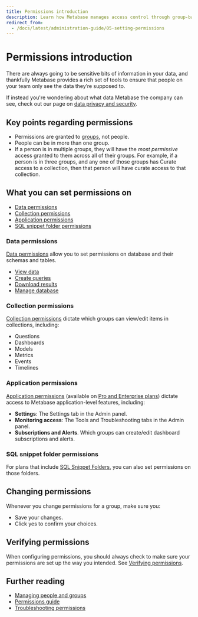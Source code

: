 ```yaml
---
title: Permissions introduction
description: Learn how Metabase manages access control through group-based permissions for data, collections, application features, and snippet folders.
redirect_from:
  - /docs/latest/administration-guide/05-setting-permissions
---
```


# Permissions introduction

There are always going to be sensitive bits of information in your data, and thankfully Metabase provides a rich set of tools to ensure that people on your team only see the data they’re supposed to.

If instead you're wondering about what data Metabase the company can see, check out our page on [data privacy and security](https://www.metabase.com/security).

## Key points regarding permissions

- Permissions are granted to [groups](../people-and-groups/managing.md#groups), not people.
- People can be in more than one group.
- If a person is in multiple groups, they will have the _most permissive_ access granted to them across all of their groups. For example, if a person is in three groups, and any one of those groups has Curate access to a collection, then that person will have curate access to that collection.

## What you can set permissions on

- [Data permissions](#data-permissions)
- [Collection permissions](#collection-permissions)
- [Application permissions](#application-permissions)
- [SQL snippet folder permissions](#sql-snippet-folder-permissions)

### Data permissions

[Data permissions](./data.md) allow you to set permissions on database and their schemas and tables.

- [View data](./data.md#view-data-permissions)
- [Create queries](./data.md#create-queries-permissions)
- [Download results](./data.md#download-results-permissions)
- [Manage database](./data.md#manage-database-permissions)

### Collection permissions

[Collection permissions][collections] dictate which groups can view/edit items in collections, including:

- Questions
- Dashboards
- Models
- Metrics
- Events
- Timelines

### Application permissions

[Application permissions](application.md) (available on [Pro and Enterprise plans](https://www.metabase.com/pricing/)) dictate access to Metabase application-level features, including:

- **Settings**: The Settings tab in the Admin panel.
- **Monitoring access**: The Tools and Troubleshooting tabs in the Admin panel.
- **Subscriptions and Alerts**. Which groups can create/edit dashboard subscriptions and alerts.

### SQL snippet folder permissions

For plans that include [SQL Snippet Folders][sql-snippet-folders], you can also set permissions on those folders.

## Changing permissions

Whenever you change permissions for a group, make sure you:

- Save your changes.
- Click yes to confirm your choices.

## Verifying permissions

When configuring permissions, you should always check to make sure your permissions are set up the way you intended. See [Verifying permissions](./verifying-permissions.md).

## Further reading

- [Managing people and groups](../people-and-groups/managing.md)
- [Permissions guide][permissions]
- [Troubleshooting permissions][troubleshooting-permissions]

[collections]: ../exploration-and-organization/collections.md
[dashboard-subscriptions]: ../dashboards/subscriptions.md
[data-permissions]: ./data.md
[data-sandboxing]: ./data-sandboxes.md
[permissions]: https://www.metabase.com/learn/metabase-basics/administration/permissions
[sandbox-columns]: https://www.metabase.com/learn/metabase-basics/administration/permissions/data-sandboxing-column-permissions
[sandbox-rows]: https://www.metabase.com/learn/metabase-basics/administration/permissions/data-sandboxing-row-permissions
[slack-integration]: ../configuring-metabase/slack.md
[sql-snippet-folders]: ../questions/native-editor/sql-snippets.md
[troubleshooting-permissions]: ../troubleshooting-guide/permissions.md
